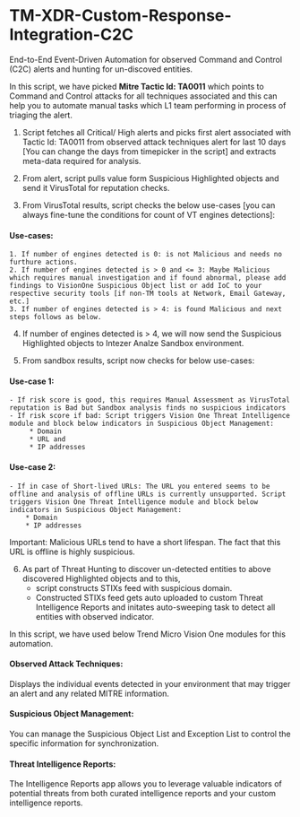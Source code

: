 # TM-XDR-Custom-Response-Integration-C2C
End-to-End Event-Driven Automation for observed Command and Control (C2C) alerts and hunting for un-discoved entities.

In this script, we have picked **Mitre Tactic Id: TA0011** which points to Command and Control attacks for all techniques associated and this can help you to automate manual tasks which L1 team performing in process of triaging the alert.

1. Script fetches all Critical/ High alerts and picks first alert associated with Tactic Id: TA0011 from observed attack techniques alert for last 10 days [You can change the days from timepicker in the script] and extracts meta-data required for analysis. 

2. From alert, script pulls value form Suspicious Highlighted objects and send it VirusTotal for reputation checks.

3. From VirusTotal results, script checks the below use-cases [you can always fine-tune the conditions for count of VT engines detections]:
#### Use-cases:
	1. If number of engines detected is 0: is not Malicious and needs no furthure actions.
	2. If number of engines detected is > 0 and <= 3: Maybe Malicious which requires manual investigation and if found abnormal, please add findings to VisionOne Suspicious Object list or add IoC to your respective security tools [if non-TM tools at Network, Email Gateway, etc.]
	3. If number of engines detected is > 4: is found Malicious and next steps follows as below.

4. If number of engines detected is > 4, we will now send the Suspicious Highlighted objects to Intezer Analze Sandbox environment.

5. From sandbox results, script now checks for below use-cases:
#### Use-case 1:
	- If risk score is good, this requires Manual Assessment as VirusTotal reputation is Bad but Sandbox analysis finds no suspicious indicators
	- If risk score if bad: Script triggers Vision One Threat Intelligence module and block below indicators in Suspicious Object Management:
		 * Domain 
		 * URL and
		 * IP addresses
#### Use-case 2:
	- If in case of Short-lived URLs: The URL you entered seems to be offline and analysis of offline URLs is currently unsupported. Script triggers Vision One Threat Intelligence module and block below indicators in Suspicious Object Management:
		* Domain 
		* IP addresses

Important: Malicious URLs tend to have a short lifespan. The fact that this URL is offline is highly suspicious.
		
6.	As part of Threat Hunting to discover un-detected entities to above discovered Highlighted objects and to this, 
	- script constructs STIXs feed with suspicious domain.
	- Constructed STIXs feed gets auto uploaded to custom Threat Intelligence Reports and initates auto-sweeping task to detect all entities with observed indicator.

In this script, we have used below Trend Micro Vision One modules for this automation.

#### Observed Attack Techniques:
Displays the individual events detected in your environment that may trigger an alert and any related MITRE information.

#### Suspicious Object Management:
You can manage the Suspicious Object List and Exception List to control the specific information for synchronization.

#### Threat Intelligence Reports:
The Intelligence Reports app allows you to leverage valuable indicators of potential threats from both curated intelligence reports and your custom intelligence reports.

